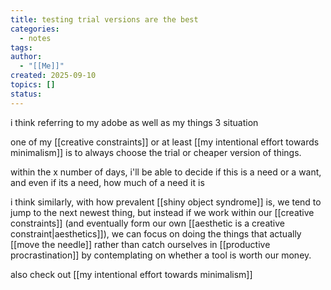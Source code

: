 ```yaml
---
title: testing trial versions are the best
categories:
  - notes
tags:
author:
  - "[[Me]]"
created: 2025-09-10
topics: []
status:
---
```

i think referring to my adobe as well as my things 3 situation

one of my [[creative constraints]] or at least [[my intentional effort towards minimalism]] is to always choose the trial or cheaper version of things.

within the x number of days, i'll be able to decide if this is a need or a want, and even if its a need, how much of a need it is

i think similarly, with how prevalent [[shiny object syndrome]] is, we tend to jump to the next newest thing, but instead if we work within our [[creative constraints]] (and eventually form our own [[aesthetic is a creative constraint|aesthetics]]), we can focus on doing the things that actually [[move the needle]] rather than catch ourselves in [[productive procrastination]] by contemplating on whether a tool is worth our money.

also check out [[my intentional effort towards minimalism]]
